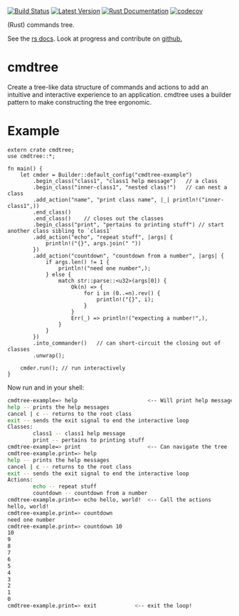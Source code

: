 [![Build Status](https://travis-ci.com/kurtlawrence/cmdtree.svg?branch=master)](https://travis-ci.com/kurtlawrence/cmdtree)
[![Latest Version](https://img.shields.io/crates/v/cmdtree.svg)](https://crates.io/crates/cmdtree) 
[![Rust Documentation](https://img.shields.io/badge/api-rustdoc-blue.svg)](https://docs.rs/cmdtree) 
[![codecov](https://codecov.io/gh/kurtlawrence/cmdtree/branch/master/graph/badge.svg)](https://codecov.io/gh/kurtlawrence/cmdtree)

(Rust) commands tree.

See the [rs docs](https://docs.rs/cmdtree/).
Look at progress and contribute on [github.](https://github.com/kurtlawrence/cmdtree)

# cmdtree

Create a tree-like data structure of commands and actions to add an intuitive and interactive experience to an application.
cmdtree uses a builder pattern to make constructing the tree ergonomic.

# Example

```rust,no_run
extern crate cmdtree;
use cmdtree::*;

fn main() {
    let cmder = Builder::default_config("cmdtree-example")
        .begin_class("class1", "class1 help message")	// a class
        .begin_class("inner-class1", "nested class!")	// can nest a class
        .add_action("name", "print class name", |_| println!("inner-class1",))
        .end_class()
        .end_class()	// closes out the classes
        .begin_class("print", "pertains to printing stuff")	// start another class sibling to `class1`
        .add_action("echo", "repeat stuff", |args| {
            println!("{}", args.join(" "))
        })
        .add_action("countdown", "countdown from a number", |args| {
            if args.len() != 1 {
                println!("need one number",);
            } else {
                match str::parse::<u32>(args[0]) {
                    Ok(n) => {
                        for i in (0..=n).rev() {
                            println!("{}", i);
                        }
                    }
                    Err(_) => println!("expecting a number!",),
                }
            }
        })
        .into_commander()	// can short-circuit the closing out of classes
        .unwrap();

    cmder.run(); // run interactively
}
```

Now run and in your shell:

```sh
cmdtree-example=> help						<-- Will print help messages
help -- prints the help messages
cancel | c -- returns to the root class
exit -- sends the exit signal to end the interactive loop
Classes:
        class1 -- class1 help message
        print -- pertains to printing stuff
cmdtree-example=> print						<-- Can navigate the tree
cmdtree-example.print=> help
help -- prints the help messages
cancel | c -- returns to the root class
exit -- sends the exit signal to end the interactive loop
Actions:
        echo -- repeat stuff
        countdown -- countdown from a number
cmdtree-example.print=> echo hello, world!	<-- Call the actions
hello, world!
cmdtree-example.print=> countdown
need one number
cmdtree-example.print=> countdown 10
10
9
8
7
6
5
4
3
2
1
0
cmdtree-example.print=> exit			<-- exit the loop!
```